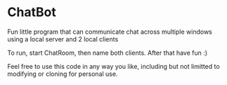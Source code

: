 # ChatBot
Fun little program that can communicate chat across multiple windows using a local server and 2 local clients

To run, start ChatRoom, then name both clients. After that have fun :)

Feel free to use this code in any way you like, including but not limitted to modifying or cloning for personal use.
